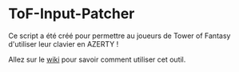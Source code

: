 # ToF-Input-Patcher
Ce script a été créé pour permettre au joueurs de Tower of Fantasy d'utiliser leur clavier en AZERTY !

Allez sur le [wiki](https://github.com/Julienraptor01/ToF-Input-Patcher/wiki) pour savoir comment utiliser cet outil.
